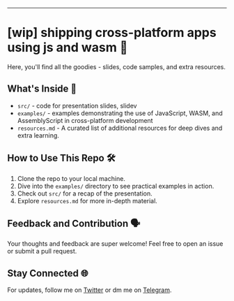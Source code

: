 
---

# [wip] shipping cross-platform apps using js and wasm 🚀

 Here, you'll find all the goodies - slides, code samples, and extra resources.

## What's Inside 🧐
- `src/` - code for presentation slides, slidev
- `examples/` - examples demonstrating the use of JavaScript, WASM, and AssemblyScript in cross-platform development
- `resources.md` - A curated list of additional resources for deep dives and extra learning.

## How to Use This Repo 🛠
1. Clone the repo to your local machine.
2. Dive into the `examples/` directory to see practical examples in action.
3. Check out `src/` for a recap of the presentation.
4. Explore `resources.md` for more in-depth material.

## Feedback and Contribution 🗣️
Your thoughts and feedback are super welcome! Feel free to open an issue or submit a pull request.

## Stay Connected 🌐
For updates, follow me on [Twitter](https://twitter.com/vivekpal0x) or dm me on [Telegram](https://t.me/vivekpal0x).
